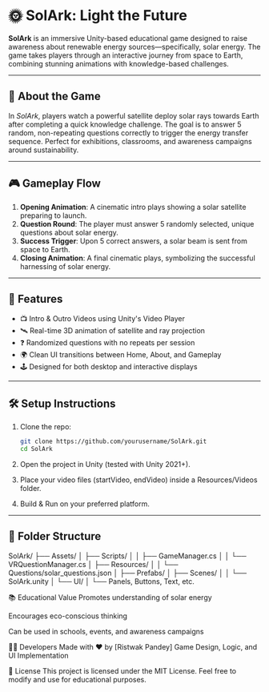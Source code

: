 # 🌞 SolArk: Light the Future

**SolArk** is an immersive Unity-based educational game designed to raise awareness about renewable energy sources—specifically, solar energy. The game takes players through an interactive journey from space to Earth, combining stunning animations with knowledge-based challenges.

---

## 🚀 About the Game

In *SolArk*, players watch a powerful satellite deploy solar rays towards Earth after completing a quick knowledge challenge. The goal is to answer 5 random, non-repeating questions correctly to trigger the energy transfer sequence. Perfect for exhibitions, classrooms, and awareness campaigns around sustainability.

---

## 🎮 Gameplay Flow

1. **Opening Animation**: A cinematic intro plays showing a solar satellite preparing to launch.
2. **Question Round**: The player must answer 5 randomly selected, unique questions about solar energy.
3. **Success Trigger**: Upon 5 correct answers, a solar beam is sent from space to Earth.
4. **Closing Animation**: A final cinematic plays, symbolizing the successful harnessing of solar energy.

---

## 🧩 Features

- 📺 Intro & Outro Videos using Unity's Video Player
- 🛰️ Real-time 3D animation of satellite and ray projection
- ❓ Randomized questions with no repeats per session
- 🌍 Clean UI transitions between Home, About, and Gameplay
- 🕹️ Designed for both desktop and interactive displays

---

## 🛠️ Setup Instructions

1. Clone the repo:
   ```bash
   git clone https://github.com/yourusername/SolArk.git
   cd SolArk
2. Open the project in Unity (tested with Unity 2021+).

3. Place your video files (startVideo, endVideo) inside a Resources/Videos folder.

4. Build & Run on your preferred platform.

---

## 📁 Folder Structure

SolArk/
├── Assets/
│   ├── Scripts/
│   │   ├── GameManager.cs
│   │   └── VRQuestionManager.cs
│   ├── Resources/
│   │   └── Questions/solar_questions.json
│   ├── Prefabs/
│   ├── Scenes/
│   │   └── SolArk.unity
│   └── UI/
│       └── Panels, Buttons, Text, etc.

📚 Educational Value
Promotes understanding of solar energy

Encourages eco-conscious thinking

Can be used in schools, events, and awareness campaigns

🧑‍💻 Developers
Made with ❤️ by [Ristwak Pandey]
Game Design, Logic, and UI Implementation

📝 License
This project is licensed under the MIT License. Feel free to modify and use for educational purposes.
